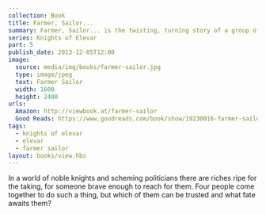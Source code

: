 ```yaml
---
collection: Book
title: Farmer, Sailor...
summary: Farmer, Sailor... is the twisting, turning story of a group of thieves and the ultimate heist.
series: Knights of Elevar
part: 5
publish_date: 2013-12-05T12:00
image:
  source: media/img/books/farmer-sailor.jpg
  type: image/jpeg
  text: Farmer Sailor
  width: 1600
  height: 2400
urls: 
  Amazon: http://viewbook.at/farmer-sailor
  Good Reads: https://www.goodreads.com/book/show/19230016-farmer-sailor
tags: 
  - knights of elevar
  - elevar
  - farmer sailor
layout: books/view.hbs
---
```


In a world of noble knights and scheming politicians there are riches ripe for the taking, for someone brave enough to reach for them. Four people come together to do such a thing, but which of them can be trusted and what fate awaits them?
